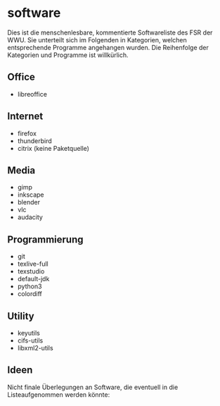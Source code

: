 # software
Dies ist die menschenlesbare, kommentierte Softwareliste des FSR der WWU. Sie unterteilt sich im Folgenden in Kategorien, welchen entsprechende Programme angehangen wurden. Die Reihenfolge der Kategorien und Programme ist willkürlich.

## Office
- libreoffice

## Internet
- firefox
- thunderbird
- citrix (keine Paketquelle)

## Media
- gimp
- inkscape
- blender
- vlc
- audacity

## Programmierung
- git
- texlive-full
- texstudio
- default-jdk
- python3
- colordiff

## Utility
- keyutils
- cifs-utils
- libxml2-utils

## Ideen
Nicht finale Überlegungen an Software, die eventuell in die Listeaufgenommen werden könnte:

